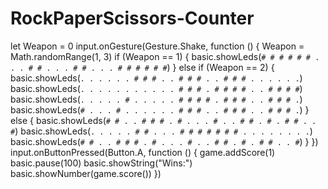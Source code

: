 # RockPaperScissors-Counter
let Weapon = 0
input.onGesture(Gesture.Shake, function () {
    Weapon = Math.randomRange(1, 3)
    if (Weapon == 1) {
        basic.showLeds(`
            # # # # #
            # . . . #
            # . . . #
            # . . . #
            # # # # #
            `)
    } else if (Weapon == 2) {
        basic.showLeds(`
            . . . . .
            . # # # .
            . # # # .
            . # # # .
            . . . . .
            `)
        basic.showLeds(`
            . . . . .
            . . . . .
            . # # # .
            # # # # .
            . # # # #
            `)
        basic.showLeds(`
            . . . . .
            # . . . .
            . # # # #
            . # # # .
            . # # # .
            `)
        basic.showLeds(`
            # . . . #
            . . . . .
            . # # # .
            . # # # .
            . # # # .
            `)
    } else {
        basic.showLeds(`
            # # . . #
            # # . # .
            . . # . .
            # # . # .
            # # . . #
            `)
        basic.showLeds(`
            . . . . .
            # # . . .
            # # # # #
            # # . . .
            . . . . .
            `)
        basic.showLeds(`
            # # . . #
            # # . # .
            . . # . .
            # # . # .
            # # . . #
            `)
    }
})
input.onButtonPressed(Button.A, function () {
    game.addScore(1)
    basic.pause(100)
    basic.showString("Wins:")
    basic.showNumber(game.score())
})
